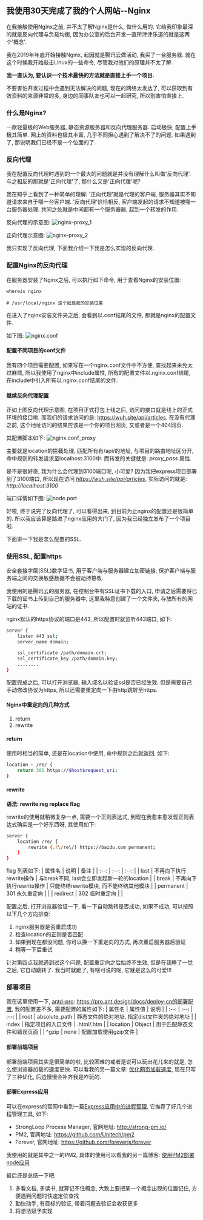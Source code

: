 ## 我使用30天完成了我的个人网站--Nginx

在我接触使用Nginx之前, 并不太了解Nginx是什么, 做什么用的. 它给我印象最深的就是反向代理与负载均衡, 因为办公室的后台开发一直所津津乐道的就是这两个'概念'.

我在2019年年底开始接触Nginx, 起因就是腾讯云做活动, 我买了一台服务器. 就在这个时候我开始敲击Linux的一些命令, 尽管我对他们的原理并不太了解.

**我一直认为, 要认识一个技术最快的方法就是直接上手一个项目.**

不要害怕开发过程中会遇到无法解决的问题, 现在的网络太发达了, 可以获取到有效资料的来源非常的多, 身边的同事队友也可以一起研究, 所以别害怕直接上.

### 什么是Nginx?
一款轻量级的Web服务器, 静态资源服务器和反向代理服务器. 启动极快, 配置上手极其简单. 网上的资料也极其丰富, 几乎不同担心遇到了解决不了的问题. 如果遇到了, 那说明我们已经不是一个位面的了.

### 反向代理
我在配置反向代理时遇到的一个最大的问题就是并没有理解什么叫做'反向代理'. 与之相反的那就是'正向代理'了, 那什么又是'正向代理'呢? 

我在知乎上看到了一种简单的理解: '正向代理'就是代理的客户端, 服务器其实不知道请求来自于哪一台客户端. '反向代理'恰恰相反, 客户端发起的请求不知道被哪一台服务器处理. 共同之处就是中间都有一个服务器器, 起到一个转发的作用.

反向代理的示意图: 
![nginx-proxy_1]

正向代理示意图:
![nginx-proxy_2]

我只实现了反向代理, 下面我介绍一下我是怎么实现的反向代理.

### 配置Nginx的反向代理
在服务器安装了Nginx之后, 可以执行如下命令, 用于查看Nginx的安装位置: 
```base
whereis nginx

# /usr/local/nginx 这个就是我的安装位置
```
在进入了nginx安装文件夹之后, 会看到以.conf结尾的文件, 那就是nginx的配置文件.

如下图: 
![nginx.conf]

#### 配置不同项目的conf文件
我有四个项目需要配置, 如果写在一个nginx.conf文件中不方便, 查找起来未免太过麻烦, 所以我使用了nginx中include属性, 所有的配置文件以.nginx.conf结尾, 在include中引入所有以.nginx.conf结尾的文件.

#### 继续反向代理配置
正如上图反向代理示意图, 在项目正式打包上线之后, 访问的接口就是线上的正式环境的接口啦. 而我们的请求访问的是: https://wuh.site/api/articles. 在没有代理之前, 这个地址访问的结果应该是一个你的项目网页, 又或者是一个404网页.

其配置脚本如下: 
![nginx.conf_proxy]

主要就是location的拦截处理, 匹配所有有/api/的地址, 与项目的路由地址区分开, 命中规则的转发请求至localhost:3100中. 而转发的关键就是: *proxy_pass* 属性. 

是不是很好奇, 我为什么会代理到3100端口呢, 小可爱? 因为我把express项目部署到了3100端口, 所以现在访问 *https://wuh.site/api/articles*, 实际访问的就是: *http://localhost:3100*

端口详情如下图:
![node.port]

好啦, 终于说完了反向代理了, 可以看得出来, 到目前为止nginx的配置还是很简单的. 所以我应该算是踏进了nginx应用的大门了, 因为我已经独立发布了一个项目啦.

下面讲一下我是怎么配置的SSL.

### 使用SSL, 配置https

安全套接字层(SSL)数字证书, 用于客户端与服务器建立加密链接, 保护客户端与服务端之间的交换敏感数据不会被劫持篡改. 

我使用的是腾讯云的服务器, 在控制台中有SSL证书下载的入口, 申请之后需要将已下载的证书上传到自己的服务器中, 这里我特意创建了一个文件夹, 存放所有的网站的证书. 

nginx默认的https协议的端口是443, 所以配置时就监听443端口, 如下: 
```bash
server {
    listen 443 ssl;
    server_name domain;

    ssl_certificate /path/domain.crt;
    ssl_certificate_key /path/domain.key;
    ........
}
```
配置完成之后, 可以打开浏览器, 输入域名以验证ssl是否已经生效. 但是需要自己手动修改协议为https, 所以还需要重定向一下由http跳转至https.

#### Nginx中重定向的几种方式

1. return
2. rewrite

#### return

使用时相当的简单, 还是在location中使用, 命中规则之后就返回, 如下: 
```bash
location ~ /re/ {
    return 301 https://$host$request_uri;
}
```

#### rewrite

**语法: rewrite reg replace flag**

rewrite的使用就稍微复杂一点, 需要一个正则表达式, 到现在我愈来愈发现正则表达式确实是一个好东西呀, 其使用如下: 
```bash
server {
    location /re/ {
        rewrite (.?\/re\/) https://baidu.com permanent;
    }
}
```

flag 列表如下: 
| 属性名 |  说明 | 备注 |
| :--:  | :--: | :--: |
| last  |  不再向下执行rewrite操作    | 与break不同, last会立即发起新一轮的location      |
| break | 不再向下执行rewrite操作 | 只能终结rewrite模块, 而不能终结其他模块 |
| permanent | 301 永久重定向 | |
| redirect | 302 临时重定向 | |

配置之后, 打开浏览器验证一下, 看一下自动跳转是否成功, 如果不成功, 可以按照以下几个方向排查: 
1. nginx服务器是否重启成功
2. 检查location的正则是否匹配
3. 如果到现在都没问题, 你可以换一下重定向的方式, 再次重启服务器后验证
4. 稍等一下后重试

针对第四点我就遇到过这个问题, 配置重定向之后始终不生效, 但是在我睡了一觉之后, 它自动跳转了. 我当时就跪了, 有啥可说的呢, 它就是这么的可爱!!!


### 部署项目

我在这里使用一下, [antd-pro]: https://pro.ant.design/docs/deploy-cn的部署配置, 我的配置差不多, 需要配置的属性如下: 
| 属性名 | 属性值 | 说明 |
| :--: | :--: | :--: |
| root | absolute_path | 静态文件的绝对地址, 指定dist文件夹的绝对地址 |
| index | 指定项目的入口文件 | .html/.htm |
| location | Object | 用于匹配静态文件和错误页面 |
| ^gzip | none | 配置加载使用gzip文件 |

#### 部署前端项目

部署前端项目其实是很简单的啦, 比较困难的或者是说可以玩出花儿来的就是, 怎么使浏览器加载的速度更快. 可以看我的另一篇文章: [优化网页加载速度], 现在只写了三种优化, 后边慢慢会补齐我是咋玩的.

#### 部署Express应用

可以在express的官网中看到一篇[Express应用中的进程管理], 它推荐了好几个进程管理工具, 如下:

+ StrongLoop Process Manager, 官网地址: http://strong-pm.io/
+ PM2, 官网地址: https://github.com/Unitech/pm2
+ Forever, 官网地址: https://github.com/foreverjs/forever

我使用的就是其中之一的PM2, 具体的使用可以看我的另一篇博客: [使用PM2部署node应用]

最后还是总结一下吧:

1. 多看文档, 多读书, 就算记不住概念, 大致上要把某一个概念出现的位置记住, 方便遇到问题时快速定位查找
2. 勤快动手, 有目标的验证, 带着问题去验证会收获更多
3. 将想法赋予实现




[nginx-proxy_1]: https://src.wuh.site/img/20041101.png
[nginx-proxy_2]: https://src.wuh.site/img/20041102.png
[nginx.conf]: https://src.wuh.site/img/20041103.png
[nginx.conf_proxy]: https://src.wuh.site/img/20041104.png
[node.port]: https://src.wuh.site/img/20041105.png
[antd-pro]: https://pro.ant.design/docs/deploy-cn
[优化网页加载速度]: https://www.wuh.site/b/func/5e8557be08cd3a01bc20b159
[Express应用中的进程管理]: http://expressjs.com/zh-cn/advanced/pm.html#pm2
[使用PM2部署node应用]: https://www.wuh.site/b/func/5e524b2459dc028de01f79a0